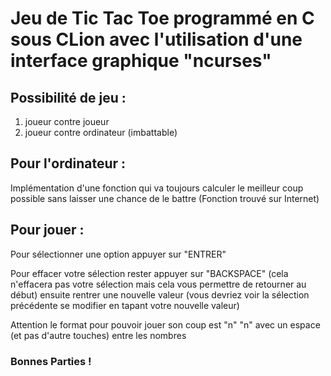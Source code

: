 <h1>Jeu de Tic Tac Toe programmé en C sous CLion avec l'utilisation d'une interface graphique "ncurses"</h1>

<h2>Possibilité de jeu :</h2>

1. joueur contre joueur
2. joueur contre ordinateur (imbattable) 

<h2>Pour l'ordinateur :</h2>

Implémentation d'une fonction qui va toujours calculer le meilleur coup possible sans laisser une chance de le battre (Fonction trouvé sur Internet) 


<h2>Pour jouer :</h2>

Pour sélectionner une option appuyer sur "ENTRER" 

Pour effacer votre sélection rester appuyer sur "BACKSPACE" (cela n'effacera pas votre sélection mais cela vous permettre de retourner au début) 
ensuite rentrer une nouvelle valeur (vous devriez voir la sélection précédente se modifier en tapant votre nouvelle valeur)

Attention le format pour pouvoir jouer son coup est "n" "n" avec un espace (et pas d'autre touches) entre les nombres
        

<h3>Bonnes Parties !</h3>
